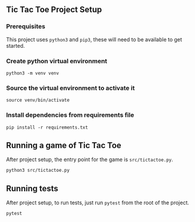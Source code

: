 ## Tic Tac Toe Project Setup

### Prerequisites

This project uses `python3` and `pip3`, these will need to be available to get started.

### Create python virtual environment

```
python3 -m venv venv
```

### Source the virtual environment to activate it

```
source venv/bin/activate
```

### Install dependencies from requirements file

```
pip install -r requirements.txt
```

## Running a game of Tic Tac Toe

After project setup, the entry point for the game is `src/tictactoe.py`.

```
python3 src/tictactoe.py
```

## Running tests

After project setup, to run tests, just run `pytest` from the root of the project.

```
pytest
```
